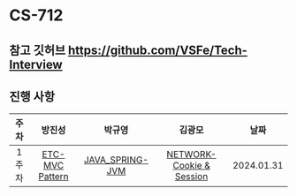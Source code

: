 # CS-712

## 참고 깃허브 https://github.com/VSFe/Tech-Interview

## 진행 사항
|주차|                            방진성                             | 박규영 | 김광모 | 날짜 |
|:-----:|:----------------------------------------------------------:|:---:|:---:|:---:|
|1주차|    [ETC-MVC Pattern](05-ETC/8_MVC%20Pattern/Readme.md)     | [JAVA_SPRING-JVM](07-JAVA_SPRING/1_JVM/Readme.md) | [NETWORK-Cookie & Session](03-NETWORK/1_Cookie%20%26%20Session/Readme.md) | 2024.01.31 |
